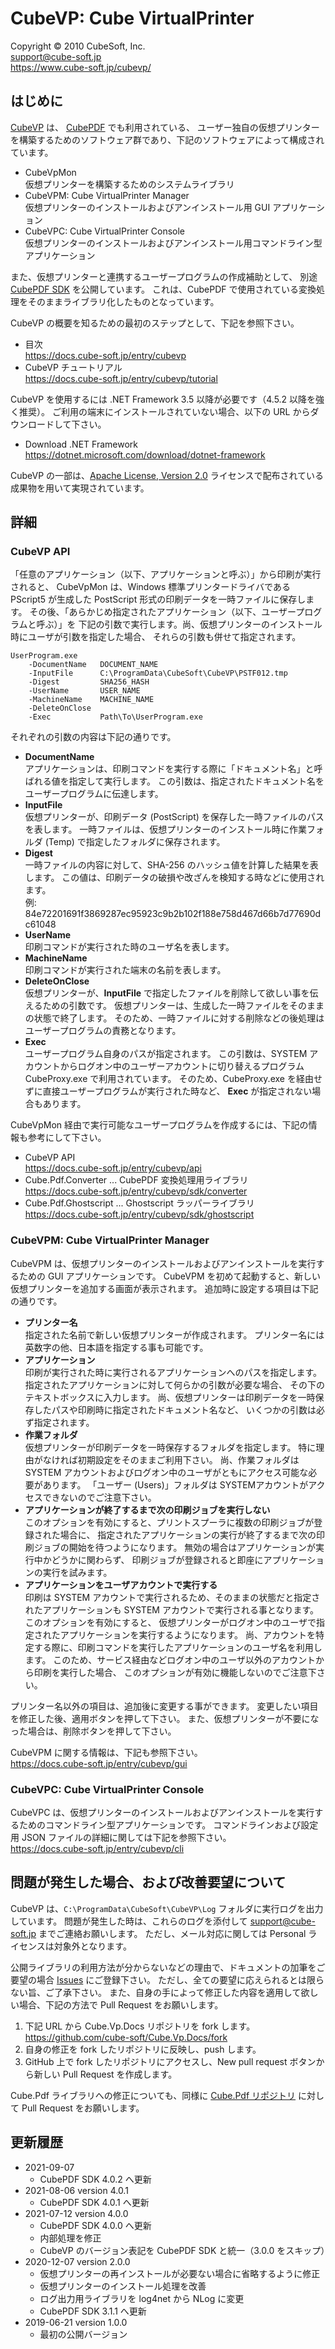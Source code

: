 ﻿CubeVP: Cube VirtualPrinter
====

Copyright © 2010 CubeSoft, Inc.  
support@cube-soft.jp  
https://www.cube-soft.jp/cubevp/

## はじめに

[CubeVP](https://www.cube-soft.jp/cubevp/) は、
[CubePDF](https://www.cube-soft.jp/cubepdf/) でも利用されている、
ユーザー独自の仮想プリンターを構築するためのソフトウェア群であり、下記のソフトウェアによって構成されています。

* CubeVpMon  
  仮想プリンターを構築するためのシステムライブラリ
* CubeVPM: Cube VirtualPrinter Manager  
  仮想プリンターのインストールおよびアンインストール用 GUI アプリケーション
* CubeVPC: Cube VirtualPrinter Console  
  仮想プリンターのインストールおよびアンインストール用コマンドライン型アプリケーション

また、仮想プリンターと連携するユーザープログラムの作成補助として、
別途 [CubePDF SDK](https://github.com/cube-soft/Cube.Pdf) を公開しています。
これは、CubePDF で使用されている変換処理をそのままライブラリ化したものとなっています。

CubeVP の概要を知るための最初のステップとして、下記を参照下さい。

* 目次  
  https://docs.cube-soft.jp/entry/cubevp
* CubeVP チュートリアル  
  https://docs.cube-soft.jp/entry/cubevp/tutorial

CubeVP を使用するには .NET Framework 3.5 以降が必要です（4.5.2 以降を強く推奨）。
ご利用の端末にインストールされていない場合、以下の URL からダウンロードして下さい。

* Download .NET Framework  
  https://dotnet.microsoft.com/download/dotnet-framework

CubeVP の一部は、[Apache License, Version 2.0](http://www.apache.org/licenses/LICENSE-2.0)
ライセンスで配布されている成果物を用いて実現されています。  

## 詳細

### CubeVP API

「任意のアプリケーション（以下、アプリケーションと呼ぶ）」から印刷が実行されると、
CubeVpMon は、Windows 標準プリンタードライバである PScript5 が生成した PostScript
形式の印刷データを一時ファイルに保存します。
その後、「あらかじめ指定されたアプリケーション（以下、ユーザープログラムと呼ぶ）」を
下記の引数で実行します。尚、仮想プリンターのインストール時にユーザが引数を指定した場合、
それらの引数も併せて指定されます。

```
UserProgram.exe
    -DocumentName   DOCUMENT_NAME
    -InputFile      C:\ProgramData\CubeSoft\CubeVP\PSTF012.tmp
    -Digest         SHA256_HASH
    -UserName       USER_NAME
    -MachineName    MACHINE_NAME
    -DeleteOnClose
    -Exec           Path\To\UserProgram.exe
```

それぞれの引数の内容は下記の通りです。

* **DocumentName**  
  アプリケーションは、印刷コマンドを実行する際に「ドキュメント名」と呼ばれる値を指定して実行します。
  この引数は、指定されたドキュメント名をユーザープログラムに伝達します。
* **InputFile**  
  仮想プリンターが、印刷データ (PostScript) を保存した一時ファイルのパスを表します。
  一時ファイルは、仮想プリンターのインストール時に作業フォルダ (Temp) で指定したフォルダに保存されます。
* **Digest**  
  一時ファイルの内容に対して、SHA-256 のハッシュ値を計算した結果を表します。
  この値は、印刷データの破損や改ざんを検知する時などに使用されます。  
  例: 84e72201691f3869287ec95923c9b2b102f188e758d467d66b7d77690dc61048
* **UserName**  
  印刷コマンドが実行された時のユーザ名を表します。
* **MachineName**  
  印刷コマンドが実行された端末の名前を表します。
* **DeleteOnClose**  
  仮想プリンターが、**InputFile** で指定したファイルを削除して欲しい事を伝えるための引数です。
  仮想プリンターは、生成した一時ファイルをそのままの状態で終了します。
  そのため、一時ファイルに対する削除などの後処理はユーザープログラムの責務となります。
* **Exec**  
  ユーザープログラム自身のパスが指定されます。
  この引数は、SYSTEM アカウントからログオン中のユーザーアカウントに切り替えるプログラム
  CubeProxy.exe で利用されています。
  そのため、CubeProxy.exe を経由せずに直接ユーザープログラムが実行された時など、
  **Exec** が指定されない場合もあります。

CubeVpMon 経由で実行可能なユーザープログラムを作成するには、下記の情報も参考にして下さい。

* CubeVP API  
  https://docs.cube-soft.jp/entry/cubevp/api
* Cube.Pdf.Converter ... CubePDF 変換処理用ライブラリ  
  https://docs.cube-soft.jp/entry/cubevp/sdk/converter
* Cube.Pdf.Ghostscript ... Ghostscript ラッパーライブラリ  
  https://docs.cube-soft.jp/entry/cubevp/sdk/ghostscript

### CubeVPM: Cube VirtualPrinter Manager

CubeVPM は、仮想プリンターのインストールおよびアンインストールを実行するための
GUI アプリケーションです。
CubeVPM を初めて起動すると、新しい仮想プリンターを追加する画面が表示されます。
追加時に設定する項目は下記の通りです。

* **プリンター名**  
  指定された名前で新しい仮想プリンターが作成されます。
  プリンター名には英数字の他、日本語を指定する事も可能です。
* **アプリケーション**  
  印刷が実行された時に実行されるアプリケーションへのパスを指定します。
  指定されたアプリケーションに対して何らかの引数が必要な場合、
  その下のテキストボックスに入力します。
  尚、仮想プリンターは印刷データを一時保存したパスや印刷時に指定されたドキュメント名など、
  いくつかの引数は必ず指定されます。
* **作業フォルダ**  
  仮想プリンターが印刷データを一時保存するフォルダを指定します。
  特に理由がなければ初期設定をそのままご利用下さい。
  尚、作業フォルダは SYSTEM アカウントおよびログオン中のユーザがともにアクセス可能な必要があります。
  「ユーザー (Users)」フォルダは SYSTEMアカウントがアクセスできないのでご注意下さい。
* **アプリケーションが終了するまで次の印刷ジョブを実行しない**  
  このオプションを有効にすると、プリントスプーラに複数の印刷ジョブが登録された場合に、
  指定されたアプリケーションの実行が終了するまで次の印刷ジョブの開始を待つようになります。
  無効の場合はアプリケーションが実行中かどうかに関わらず、
  印刷ジョブが登録されると即座にアプリケーションの実行を試みます。
* **アプリケーションをユーザアカウントで実行する**  
  印刷は SYSTEM アカウントで実行されるため、そのままの状態だと指定されたアプリケーションも
  SYSTEM アカウントで実行される事となります。このオプションを有効にすると、
  仮想プリンターがログオン中のユーザで指定されたアプリケーションを実行するようになります。
  尚、アカウントを特定する際に、印刷コマンドを実行したアプリケーションのユーザ名を利用します。
  このため、サービス経由などログオン中のユーザ以外のアカウントから印刷を実行した場合、
  このオプションが有効に機能しないのでご注意下さい。

プリンター名以外の項目は、追加後に変更する事ができます。
変更したい項目を修正した後、適用ボタンを押して下さい。
また、仮想プリンターが不要になった場合は、削除ボタンを押して下さい。

CubeVPM に関する情報は、下記も参照下さい。  
https://docs.cube-soft.jp/entry/cubevp/gui

### CubeVPC: Cube VirtualPrinter Console

CubeVPC は、仮想プリンターのインストールおよびアンインストールを実行するためのコマンドライン型アプリケーションです。
コマンドラインおよび設定用 JSON ファイルの詳細に関しては下記を参照下さい。  
https://docs.cube-soft.jp/entry/cubevp/cli

## 問題が発生した場合、および改善要望について

CubeVP は、```C:\ProgramData\CubeSoft\CubeVP\Log``` フォルダに実行ログを出力しています。
問題が発生した時は、これらのログを添付して support@cube-soft.jp までご連絡お願いします。
ただし、メール対応に関しては Personal ライセンスは対象外となります。

公開ライブラリの利用方法が分からないなどの理由で、ドキュメントの加筆をご要望の場合
[Issues](https://github.com/cube-soft/Cube.Vp.Docs/issues) にご登録下さい。
ただし、全ての要望に応えられるとは限らない旨、ご了承下さい。
また、自身の手によって修正した内容を適用して欲しい場合、下記の方法で Pull Request をお願いします。

1. 下記 URL から Cube.Vp.Docs リポジトリを fork します。  
   https://github.com/cube-soft/Cube.Vp.Docs/fork
2. 自身の修正を fork したリポジトリに反映し、push します。
3. GitHub 上で fork したリポジトリにアクセスし、New pull request ボタンから新しい Pull Request を作成します。

Cube.Pdf ライブラリへの修正についても、同様に
[Cube.Pdf リポジトリ](https://github.com/cube-soft/Cube.Pdf) に対して
Pull Request をお願いします。  

## 更新履歴

* 2021-09-07
    - CubePDF SDK 4.0.2 へ更新
* 2021-08-06 version 4.0.1
    - CubePDF SDK 4.0.1 へ更新
* 2021-07-12 version 4.0.0
    - CubePDF SDK 4.0.0 へ更新
    - 内部処理を修正
    - CubeVP のバージョン表記を CubePDF SDK と統一（3.0.0 をスキップ）
* 2020-12-07 version 2.0.0
    - 仮想プリンターの再インストールが必要ない場合に省略するように修正
    - 仮想プリンターのインストール処理を改善
    - ログ出力用ライブラリを log4net から NLog に変更
    - CubePDF SDK 3.1.1 へ更新
* 2019-06-21 version 1.0.0
    - 最初の公開バージョン